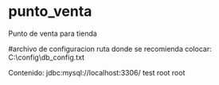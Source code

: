 # punto_venta
Punto de venta para tienda

#archivo de configuracion
ruta donde se recomienda colocar: C:\config\db_config.txt

Contenido:
jdbc:mysql://localhost:3306/
test
root
root